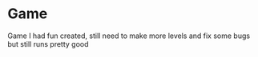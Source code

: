 # Game
Game I had fun created, still need to make more levels and fix some bugs but still runs pretty good
